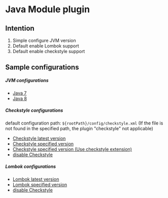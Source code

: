 # Java Module plugin

## Intention

1. Simple configure JVM version
1. Default enable Lombok support
1. Default enable checkstyle support

## Sample configurations
##### JVM configurations
* [Java 7](src/test/resources/javaVersion7.build.gradle)
* [Java 8](src/test/resources/javaVersion8.build.gradle)

##### Checkstyle configurations

default configuration path: `${rootPath}/config/checkstyle.xml` (If the file is not found in the specified path, the plugin "checkstyle" not applicable)

* [Checkstyle latest version](src/test/resources/checkstyleLatestVersion.build.gradle)
* [Checkstyle specified version](src/test/resources/checkstyleSpecifiedVersion.build.gradle)
* [Checkstyle specified version (Use checkstyle extension)](src/test/resources/checkstyleSpecifiedVersionUsingPlugin.build.gradle)
* [disable Checkstyle](src/test/resources/checkstyleDisabled.build.gradle)

##### Lombok configurations
* [Lombok latest version](src/test/resources/lombokLatestVersion.build.gradle)
* [Lombok specified version](src/test/resources/lombokSpecifiedVersion.build.gradle)
* [disable Checkstyle](src/test/resources/lombokDisabled.build.gradle)


